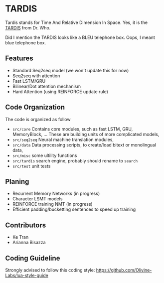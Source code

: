 # TARDIS

Tardis stands for Time And Relative Dimension In Space.
Yes, it is the [TARDIS](https://en.wikipedia.org/wiki/TARDIS) from Dr. Who.

Did I mention the TARDIS looks like a BLEU telephone box. Oops, I meant blue telephone box.

## Features

- Standard Seq2seq model (we won't update this for now)
- Seq2seq with attention
- Fast LSTM/GRU
- Bilinear/Dot attention mechanism
- Hard Attention (using REINFORCE update rule)

## Code Organization
The code is organized as follow

- `src/core` Contains core modules, such as fast LSTM, GRU, MemoryBlock, ... These are building units of more complicated models,
- `src/seq2seq` Neural machine translation modules,
- `src/data` Data processing scripts, to create/load bitext or monolingual data,
- `src/misc` some ultility functions
- `src/tardis` search engine, probably should rename to `search`
- `src/test` unit tests

## Planing
- Recurrent Memory Networks (in progress)
- Character LSMT models
- REINFORCE training NMT (in progress)
- Efficient padding/bucketting sentences to speed up training

## Contributors

- Ke Tran
- Arianna Bisazza

## Coding Guideline

Strongly advised to follow this coding style: https://github.com/Olivine-Labs/lua-style-guide
